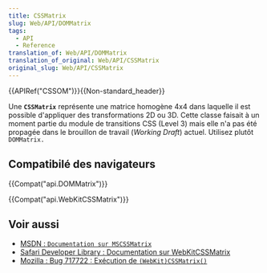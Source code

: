 ```yaml
---
title: CSSMatrix
slug: Web/API/DOMMatrix
tags:
  - API
  - Reference
translation_of: Web/API/DOMMatrix
translation_of_original: Web/API/CSSMatrix
original_slug: Web/API/CSSMatrix
---
```


{{APIRef("CSSOM")}}{{Non-standard_header}}

Une **`CSSMatrix`** représente une matrice homogène 4x4 dans laquelle il est possible d'appliquer des transformations 2D ou 3D. Cette classe faisait à un moment partie du module de transitions CSS (Level 3) mais elle n'a pas été propagée dans le brouillon de travail (_Working Draft_) actuel. Utilisez plutôt `DOMMatrix.`

## Compatibilé des navigateurs

{{Compat("api.DOMMatrix")}}

{{Compat("api.WebKitCSSMatrix")}}

## Voir aussi

- [MSDN&nbsp;: `Documentation sur MSCSSMatrix`](<https://msdn.microsoft.com/en-us/library/ie/hh772390(v=vs.85).aspx>)
- [Safari Developer Library : Documentation sur WebKitCSSMatrix](https://developer.apple.com/library/safari/documentation/AudioVideo/Reference/WebKitCSSMatrixClassReference/index.html)
- [Mozilla : Bug 717722 : Exécution de `(WebKit)CSSMatrix()`](https://bugzilla.mozilla.org/show_bug.cgi?id=717722)
